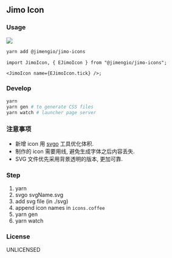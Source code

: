 ## Jimo Icon

### Usage

![](https://img.shields.io/npm/v/@jimengio/jimo-icons.svg?style=flat-square)

```bash
yarn add @jimengio/jimo-icons
```

```tsx
import JimoIcon, { EJimoIcon } from "@jimengio/jimo-icons";

<JimoIcon name={EJimoIcon.tick} />;
```

### Develop

```bash
yarn
yarn gen # to generate CSS files
yarn watch # launcher page server
```

### 注意事项

- 新增 icon 用 [svgo](https://github.com/svg/svgo) 工具优化体积.
- 制作的 icon 需要用线, 避免生成字体之后内容丢失.
- SVG 文件优先采用背景透明的版本, 更加可靠.

### Step

1. yarn
2. svgo svgName.svg
3. add svg file (in ./svg)
4. append icon names in `icons.coffee`
5. yarn gen
6. yarn watch

### License

UNLICENSED

